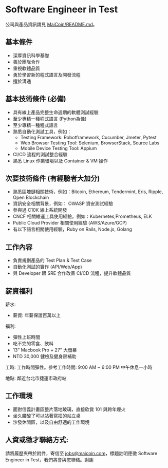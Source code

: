 # Software Engineer in Test

公司與產品資訊請見 [MaiCoin/README.md](README.md)。

## 基本條件
* 深厚資訊科學基礎
* 善於團隊合作
* 重視軟體品質
* 勇於學習新的程式語言及開發流程
* 擅於溝通

## 基本技術條件 (必備)
* 具有線上產品完整生命週期的軟體測試經驗
* 至少專精一種程式語言 (Python為佳)
* 至少專精一種程式語言
* 熟悉自動化測試工具，例如：
  * Testing Framework: Robotframework, Cucumber, Jmeter, Pytest
  * Web Browser Testing Tool: Selenium, BrowserStack, Source Labs
  * Mobile Device Testing Tool: Appium
* CI/CD 流程的測試整合經驗
* 熟悉 Linux 作業環境以及 Container & VM 操作

## 次要技術條件 (有經驗者大加分)
* 熟悉區塊鏈相關技術，例如：Bitcoin, Ethereum, Tendermint, Eris, Ripple, Open Blockchain
* 資訊安全相關背景，例如： OWASP 資安測試經驗
* 參與過 C10K 線上系統開發
* CNCF 相關維運工具使用經驗，例如：Kubernetes,Prometheus, ELK
* Public Cloud Provider 相關使用經驗 (AWS/Azure/GCP)
* 有以下語言相關使用經驗，Ruby on Rails, Node.js, Golang

## 工作內容
* 負責規劃產品的 Test Plan & Test Case
* 自動化測試的實作 (API/Web/App)
* 與 Developer 跟 SRE 合作改善 CI/CD 流程，提升軟體品質

## 薪資福利

薪水:

* 薪資: 年薪保證百萬以上

福利:

* 彈性上班時間
* 吃不完的零食、飲料
* 13" Macbook Pro + 27" 大螢幕
* NTD 30,000 健檢及健身房補助

工時: 工作時間彈性。參考工作時間: 9:00 AM ~ 6:00 PM 中午休息一小時

地點: 鄰近台北市捷運市政府站

## 工作環境

* 面對信義計畫區整片落地玻璃，直接欣賞 101 與跨年煙火
* 坐久腰酸了可以站著寫扣的站立桌
* 沙發休閒區，以及自由舒適的工作環境

## 人資或徵才聯絡方式:
請將履歷夾帶於附件，寄信至 jobs@maicoin.com，標題註明應徵 Software Engineer in Test，我們將會與您聯絡。謝謝

